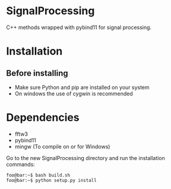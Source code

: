 # SignalProcessing
C++ methods wrapped with pybind11 for signal processing.

# Installation
## Before installing
- Make sure Python and pip are installed on your system
- On windows the use of cygwin is recommended

# Dependencies
- fftw3
- pybind11
- mingw (To compile on or for Windows)


Go to the new SignalProcessing directory and run the installation commands:
```console
foo@bar:~$ bash build.sh
foo@bar:~$ python setup.py install
```
